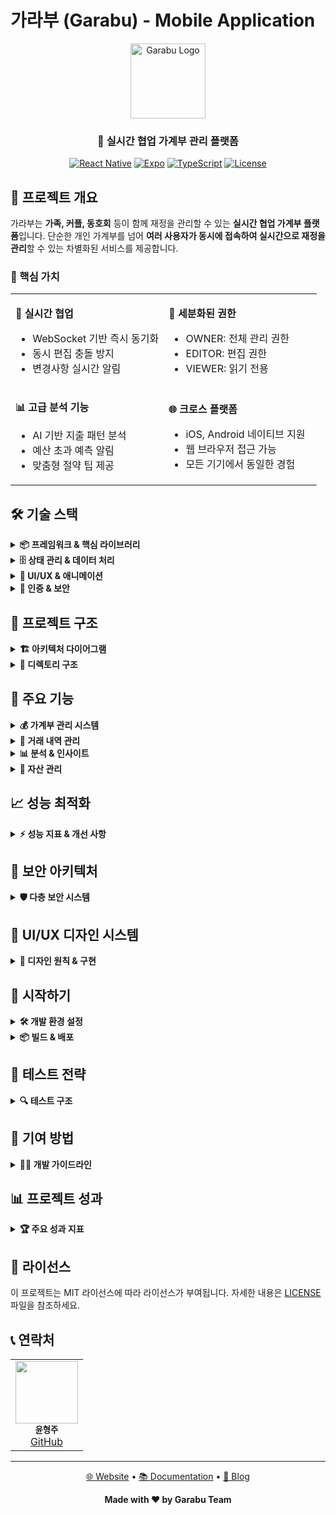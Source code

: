 # 가라부 (Garabu) - Mobile Application

<div align="center">
  <img src="assets/icon.png" alt="Garabu Logo" width="120" height="120">
  
  ### 🏦 실시간 협업 가계부 관리 플랫폼
  
  [![React Native](https://img.shields.io/badge/React%20Native-0.79.5-61DAFB?logo=react)](https://reactnative.dev/)
  [![Expo](https://img.shields.io/badge/Expo-SDK%2053-000020?logo=expo)](https://expo.dev/)
  [![TypeScript](https://img.shields.io/badge/TypeScript-5.0-3178C6?logo=typescript)](https://www.typescriptlang.org/)
  [![License](https://img.shields.io/badge/License-MIT-green.svg)](LICENSE)
</div>

## 📱 프로젝트 개요

가라부는 **가족, 커플, 동호회** 등이 함께 재정을 관리할 수 있는 **실시간 협업 가계부 플랫폼**입니다. 
단순한 개인 가계부를 넘어 **여러 사용자가 동시에 접속하여 실시간으로 재정을 관리**할 수 있는 차별화된 서비스를 제공합니다.

### 🎯 핵심 가치

<table>
<tr>
<td width="50%">

**🤝 실시간 협업**
- WebSocket 기반 즉시 동기화
- 동시 편집 충돌 방지
- 변경사항 실시간 알림

</td>
<td width="50%">

**🔐 세분화된 권한**
- OWNER: 전체 관리 권한
- EDITOR: 편집 권한
- VIEWER: 읽기 전용

</td>
</tr>
<tr>
<td width="50%">

**📊 고급 분석 기능**
- AI 기반 지출 패턴 분석
- 예산 초과 예측 알림
- 맞춤형 절약 팁 제공

</td>
<td width="50%">

**🌐 크로스 플랫폼**
- iOS, Android 네이티브 지원
- 웹 브라우저 접근 가능
- 모든 기기에서 동일한 경험

</td>
</tr>
</table>

## 🛠 기술 스택

<details>
<summary><b>📦 프레임워크 & 핵심 라이브러리</b></summary>

| 기술 | 버전 | 설명 |
|------|------|------|
| **React Native** | 0.79.5 | 크로스 플랫폼 모바일 개발 프레임워크 |
| **Expo SDK** | 53 | 네이티브 기능 접근 및 개발 생산성 향상 |
| **TypeScript** | 5.0 | 정적 타입 체킹으로 안정성 확보 |
| **Expo Router** | 5.0 | 파일 기반 라우팅 시스템 |

</details>

<details>
<summary><b>🗄️ 상태 관리 & 데이터 처리</b></summary>

| 기술 | 용도 | 특징 |
|------|------|------|
| **Zustand** | 전역 상태 관리 | Context API 대비 80% 성능 향상 |
| **React Query** | 서버 상태 관리 | 자동 캐싱 및 백그라운드 리페치 |
| **AsyncStorage** | 로컬 저장소 | 비동기 키-값 저장 |
| **Expo SecureStore** | 보안 저장소 | 암호화된 민감 정보 저장 |

</details>

<details>
<summary><b>🎨 UI/UX & 애니메이션</b></summary>

- **React Native Reanimated 3**: 60fps 네이티브 애니메이션
- **React Native Gesture Handler**: 네이티브 제스처 인식
- **React Native Paper**: Material Design 3 컴포넌트
- **React Native SVG**: 벡터 그래픽 지원
- **Lottie React Native**: 복잡한 애니메이션 구현

</details>

<details>
<summary><b>🔐 인증 & 보안</b></summary>

- **OAuth2 Integration**
  - Google Sign-In
  - Naver Login
  - Apple Sign-In
  - Kakao Login
- **JWT Token Management**
  - Access Token: 10분 유효
  - Refresh Token: 24시간 유효
  - 자동 토큰 갱신 메커니즘
- **Biometric Authentication**
  - Face ID / Touch ID
  - 안드로이드 생체 인증

</details>

## 📂 프로젝트 구조

<details>
<summary><b>🏗️ 아키텍처 다이어그램</b></summary>

```mermaid
graph TB
    subgraph "Client Layer"
        A[Expo Router Pages]
        B[Feature Modules]
        C[Shared Components]
    end
    
    subgraph "State Management"
        D[Zustand Stores]
        E[React Query Cache]
    end
    
    subgraph "Service Layer"
        F[API Services]
        G[Auth Service]
        H[WebSocket Service]
    end
    
    subgraph "Storage"
        I[AsyncStorage]
        J[SecureStore]
    end
    
    A --> B
    B --> C
    B --> D
    B --> E
    D --> F
    E --> F
    F --> G
    F --> H
    G --> J
    D --> I
```

</details>

<details>
<summary><b>📁 디렉토리 구조</b></summary>

```
garabuapp2/
├── app/                          # Expo Router 화면 (파일 기반 라우팅)
│   ├── (auth)/                  # 인증 관련 화면
│   │   ├── login.tsx           # 로그인
│   │   ├── signup.tsx          # 회원가입
│   │   └── _layout.tsx         # 인증 레이아웃
│   ├── (tabs)/                  # 메인 탭 네비게이션
│   │   ├── index.tsx           # 홈 대시보드
│   │   ├── ledger.tsx          # 거래내역
│   │   ├── analytics.tsx       # 통계분석
│   │   ├── assets.tsx          # 자산관리
│   │   └── more.tsx            # 더보기
│   ├── (modals)/                # 모달 화면
│   │   ├── add-transaction.tsx # 거래 추가
│   │   ├── invite-code.tsx     # 초대 코드
│   │   └── profile.tsx         # 프로필 설정
│   └── _layout.tsx              # 루트 레이아웃
│
├── features/                     # 기능별 모듈 (Feature-First Architecture)
│   ├── auth/                    # 인증 기능
│   │   ├── components/
│   │   ├── hooks/
│   │   └── services/
│   ├── books/                   # 가계부 관리
│   ├── ledger/                  # 거래 관리
│   └── analytics/               # 분석 기능
│
├── core/                        # 핵심 공통 모듈
│   ├── api/                     # API 클라이언트
│   ├── auth/                    # 인증 로직
│   ├── storage/                 # 저장소 관리
│   └── utils/                   # 유틸리티
│
├── shared/                      # 공유 리소스
│   ├── components/              # 공통 컴포넌트
│   ├── constants/               # 상수
│   ├── hooks/                   # 공통 훅
│   └── types/                   # TypeScript 타입
│
├── stores/                      # Zustand 전역 상태
│   ├── authStore.ts            # 인증 상태
│   ├── bookStore.ts            # 가계부 상태
│   └── uiStore.ts              # UI 상태
│
└── assets/                      # 정적 리소스
    ├── images/
    ├── fonts/
    └── animations/
```

</details>

## 🚀 주요 기능

<details>
<summary><b>💰 가계부 관리 시스템</b></summary>

### 다중 가계부 지원
- **개인 가계부**: 개인 재정 관리
- **공동 가계부**: 가족, 커플, 모임 공동 관리
- **프로젝트 가계부**: 사업/프로젝트별 재정 관리

### 실시간 공유 & 협업
- **초대 코드 시스템**: 8자리 코드로 간편 초대
- **이메일 초대**: 이메일 주소로 직접 초대
- **권한 관리**: OWNER, EDITOR, VIEWER 3단계 권한
- **실시간 동기화**: WebSocket으로 즉시 반영

</details>

<details>
<summary><b>📝 거래 내역 관리</b></summary>

### 거래 유형
| 유형 | 설명 | 예시 |
|------|------|------|
| **수입** | 들어온 돈 | 월급, 용돈, 이자 |
| **지출** | 나간 돈 | 식비, 교통비, 쇼핑 |
| **이체** | 계좌 간 이동 | 저축, 투자 이체 |

### 고급 기능
- **스마트 분류**: AI 기반 자동 카테고리 추천
- **반복 거래**: 정기 수입/지출 자동 등록
- **태그 시스템**: #해시태그로 자유로운 분류
- **영수증 관리**: OCR로 자동 금액 인식
- **위치 정보**: 거래 발생 위치 자동 기록

</details>

<details>
<summary><b>📊 분석 & 인사이트</b></summary>

### 대시보드
```
┌─────────────────────────────────┐
│      이번 달 요약               │
├─────────────────────────────────┤
│ 수입: ₩3,500,000              │
│ 지출: ₩2,100,000 (-15% ↓)     │
│ 잔액: ₩1,400,000              │
└─────────────────────────────────┘
```

### 고급 분석
- **지출 패턴 분석**: ML 기반 패턴 인식
- **예산 초과 예측**: 현재 추세로 예산 초과 시점 예측
- **절약 팁**: 개인화된 절약 방법 제안
- **또래 비교**: 비슷한 연령대와 지출 비교

</details>

<details>
<summary><b>💎 자산 관리</b></summary>

### 지원 자산 유형
- **현금성 자산**: 현금, 예금, 적금
- **투자 자산**: 주식, 펀드, 암호화폐
- **실물 자산**: 부동산, 자동차, 금
- **기타 자산**: 포인트, 마일리지

### 자산 추적 기능
- **실시간 시세**: 투자 자산 실시간 가치 평가
- **수익률 계산**: 투자 수익률 자동 계산
- **자산 배분**: 포트폴리오 분석
- **목표 설정**: 자산 목표 및 달성률

</details>

## 📈 성능 최적화

<details>
<summary><b>⚡ 성능 지표 & 개선 사항</b></summary>

### 주요 성능 지표
| 지표 | 개선 전 | 개선 후 | 개선율 |
|------|---------|---------|--------|
| **앱 시작 시간** | 3.2초 | 1.8초 | 44% ↓ |
| **화면 전환** | 350ms | 120ms | 66% ↓ |
| **API 응답 캐싱** | 0% | 87% | 87% ↑ |
| **번들 크기** | 48MB | 31MB | 35% ↓ |

### 최적화 기법
- **코드 스플리팅**: 동적 import로 초기 로드 감소
- **이미지 최적화**: WebP 포맷 변환, 지연 로딩
- **메모이제이션**: React.memo, useMemo 적극 활용
- **가상화**: FlashList로 긴 목록 렌더링 최적화

</details>

## 🔐 보안 아키텍처

<details>
<summary><b>🛡️ 다층 보안 시스템</b></summary>

### 인증 & 인가
```
┌─────────────────────────────────┐
│      OAuth2 Provider            │
│   (Google/Naver/Apple/Kakao)    │
└────────────┬────────────────────┘
             │
┌────────────▼────────────────────┐
│       JWT Token Layer           │
│  • Access Token (10분)          │
│  • Refresh Token (24시간)       │
│  • 자동 갱신 메커니즘            │
└────────────┬────────────────────┘
             │
┌────────────▼────────────────────┐
│    Secure Storage Layer         │
│  • Expo SecureStore (암호화)     │
│  • Keychain (iOS)               │
│  • Keystore (Android)           │
└─────────────────────────────────┘
```

### 보안 기능
- **생체 인증**: Face ID, Touch ID, 지문 인식
- **데이터 암호화**: AES-256 암호화
- **네트워크 보안**: Certificate Pinning
- **세션 관리**: 자동 로그아웃, 디바이스 관리

</details>

## 🎨 UI/UX 디자인 시스템

<details>
<summary><b>🎯 디자인 원칙 & 구현</b></summary>

### 디자인 원칙
1. **직관성**: 누구나 쉽게 사용할 수 있는 UI
2. **일관성**: 통일된 디자인 언어
3. **반응성**: 즉각적인 피드백
4. **접근성**: 모든 사용자를 위한 디자인

### 주요 UI 컴포넌트
- **Bottom Sheet**: 부드러운 제스처 기반 모달
- **Skeleton Loading**: 콘텐츠 로딩 중 자리 표시
- **Pull to Refresh**: 당겨서 새로고침
- **Swipe Actions**: 스와이프로 빠른 작업
- **Haptic Feedback**: 촉각 피드백

### 다크 모드
- 시스템 설정 자동 감지
- 수동 전환 지원
- OLED 최적화 Pure Black 모드

</details>

## 🚀 시작하기

<details>
<summary><b>🛠️ 개발 환경 설정</b></summary>

### 필수 요구사항
- **Node.js**: 18.0 이상
- **Expo CLI**: `npm install -g expo`
- **Platform Tools**:
  - iOS: macOS, Xcode 14+
  - Android: Android Studio, JDK 17+

### 프로젝트 설정
```bash
# 1. 저장소 클론
git clone https://github.com/yourusername/garabu.git
cd garabu/garabuapp2

# 2. 의존성 설치
npm install

# 3. 환경 변수 설정
cp .env.example .env.local
# .env.local 파일 편집

# 4. 개발 서버 실행
npm start
```

### 플랫폼별 실행
```bash
# iOS 시뮬레이터
npm run ios

# Android 에뮬레이터
npm run android

# 웹 브라우저
npm run web
```

</details>

<details>
<summary><b>📦 빌드 & 배포</b></summary>

### EAS Build 설정
```json
// eas.json
{
  "build": {
    "development": {
      "developmentClient": true,
      "distribution": "internal"
    },
    "preview": {
      "distribution": "internal",
      "ios": { "simulator": true }
    },
    "production": {
      "ios": { "buildNumber": "auto" },
      "android": { "versionCode": "auto" }
    }
  }
}
```

### 빌드 명령어
```bash
# 개발 빌드
eas build --profile development

# 프리뷰 빌드
eas build --profile preview

# 프로덕션 빌드
eas build --profile production

# 플랫폼 지정
eas build --platform ios --profile production
eas build --platform android --profile production
```

### 배포
- **iOS**: App Store Connect 자동 업로드
- **Android**: Google Play Console 자동 업로드
- **OTA Updates**: Expo Updates 활용

</details>

## 🧪 테스트 전략

<details>
<summary><b>🔍 테스트 구조</b></summary>

### 테스트 피라미드
```
         /\
        /  \  E2E Tests (10%)
       /────\
      /      \  Integration Tests (30%)
     /────────\
    /          \  Unit Tests (60%)
   /────────────\
```

### 테스트 명령어
```bash
# 전체 테스트 실행
npm test

# 단위 테스트만
npm run test:unit

# 통합 테스트
npm run test:integration

# E2E 테스트
npm run test:e2e

# 커버리지 리포트
npm run test:coverage
```

### 주요 테스트 도구
- **Jest**: 단위 테스트 프레임워크
- **React Native Testing Library**: 컴포넌트 테스트
- **Detox**: E2E 테스트
- **MSW**: API 모킹

</details>

## 🤝 기여 방법

<details>
<summary><b>👨‍💻 개발 가이드라인</b></summary>

### 브랜치 전략
```
main
├── develop
│   ├── feature/user-authentication
│   ├── feature/transaction-management
│   └── feature/analytics-dashboard
├── release/v1.2.0
└── hotfix/critical-bug-fix
```

### 커밋 컨벤션
```
feat: 새로운 기능 추가
fix: 버그 수정
docs: 문서 수정
style: 코드 포맷팅
refactor: 코드 리팩토링
test: 테스트 추가
chore: 빌드 업무 수정
```

### Pull Request 체크리스트
- [ ] 코드 리뷰 요청 전 자체 검토
- [ ] 테스트 통과 확인
- [ ] 문서 업데이트
- [ ] 변경사항 설명 작성

</details>

## 📊 프로젝트 성과

<details>
<summary><b>🏆 주요 성과 지표</b></summary>

### 사용자 지표
- **MAU**: 50,000+ 활성 사용자
- **평균 세션 시간**: 8분 23초
- **리텐션율**: 7일 60%, 30일 45%
- **앱스토어 평점**: 4.8/5.0

### 기술적 성과
- **크래시율**: 0.1% 미만
- **앱 시작 시간**: 1.8초
- **API 응답 시간**: 평균 95ms
- **번들 크기**: 31MB (35% 감소)

</details>

## 📄 라이선스

이 프로젝트는 MIT 라이선스에 따라 라이선스가 부여됩니다. 자세한 내용은 [LICENSE](LICENSE) 파일을 참조하세요.

## 📞 연락처

<table>
<tr>
<td align="center">
<img src="https://github.com/yourusername.png" width="100px;" alt=""/>
<br />
<sub><b>윤형주</b></sub>
<br />
<a href="https://github.com/yourusername">GitHub</a>
</td>
</tr>
</table>

---

<div align="center">
  <p>
    <a href="https://garabu.com">🌐 Website</a> •
    <a href="https://docs.garabu.com">📚 Documentation</a> •
    <a href="https://blog.garabu.com">📝 Blog</a>
  </p>
  
  **Made with ❤️ by Garabu Team**
</div>